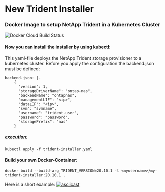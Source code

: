 # New Trident Installer
### Docker Image to setup NetApp Trident in a Kubernetes Cluster

![Docker Cloud Build Status](https://img.shields.io/docker/cloud/build/fabianborn/dev-trident-installer)


#### Now you can install the installer by using kubectl:

This yaml-file deploys the NetApp Trident storage provisioner to a kubernetes cluster. Before you apply the configuration the backend.json must be defined:

```
backend.json: |-
    {
      "version": 1,
      "storageDriverName": "ontap-nas",
      "backendName": "ontapnas",
      "managementLIF": "<ip>",
      "dataLIF": "<ip>",
      "svm": "svmname",
      "username": "trident-user",
      "password": "password",
      "storagePrefix": "nas"
    }
```

##### execution:

``` 
kubectl apply -f trident-installer.yaml
```

#### Build your own Docker-Container:
```
docker build --build-arg TRIDENT_VERSION=20.10.1 -t <myusername>/my-trident-installer:20.10.1 . 
```

Here is a short example:
[![asciicast](https://asciinema.org/a/385943.svg)](https://asciinema.org/a/385943?speed=7)
